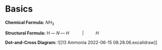 # Basics
**Chemical Formula:** 
$NH_3$

**Structural Formula:**
$H\;—\;N\;—\;H$
$\qquad\;\; |$
$\qquad\; H$

**Dot-and-Cross Diagram:**
![[13 Ammonia 2022-06-15 08.28.06.excalidraw]]